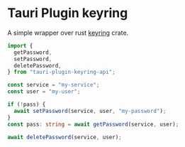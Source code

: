 # Tauri Plugin keyring

A simple wrapper over rust [keyring](https://crates.io/crates/keyring) crate.

```ts
import {
  getPassword,
  setPassword,
  deletePassword,
} from "tauri-plugin-keyring-api";

const service = "my-service";
const user = "my-user";

if (!pass) {
  await setPassword(service, user, "my-password");
}
const pass: string = await getPassword(service, user);

await deletePassword(service, user);
```
